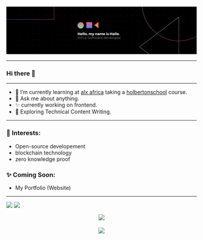 ![banner](https://raw.githubusercontent.com/Haile-08/Haile-08/main/b.png)

---

### Hi there 👋

---

- 🌱 I’m currently learning at [alx africa](https://www.alxafrica.com/) taking a [holbertonschool](https://www.holbertonschool.com/programs) course.
- 💬 Ask me about anything.
- ✨ currently working on frontend.
- 🔭 Exploring Technical Content Writing.

---

### 🌱 Interests:
- Open-source developement
- blockchain technology
- zero knowledge proof

### ✨ Coming Soon:
- My Portfolio (Website)
---
<p>
<img src="https://github-readme-stats.vercel.app/api?username=Haile-08&show_icons=true&count_private=true&theme=radical" width="50%">
<img src="https://github-readme-stats.vercel.app/api/top-langs/?username=Haile-08&layout=compact&theme=tokyonight&custom_title=Top%20Languages" width="42%">
 </p>
<p align="center">
 <a href="https://git.io/streak-stats">
    <img src="http://github-readme-streak-stats.herokuapp.com?user=Haile-08&theme=react&background=0d1117&border=666">
  </a>
<p>

<div align="center">
  <img src="https://github-profile-trophy.vercel.app/?username=Haile-08&column=6&theme=onedark" align="center"/>
</div> 
